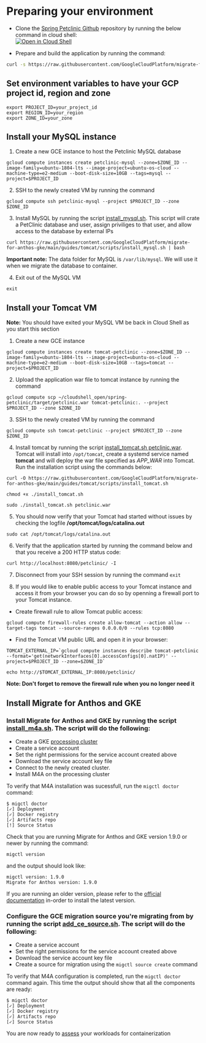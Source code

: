 # Preparing your environment

* Clone the [Spring Petclinic Github](https://github.com/spring-projects/spring-petclinic) repository by running the below command in cloud shell:  
[![Open in Cloud Shell](https://gstatic.com/cloudssh/images/open-btn.svg)](https://ssh.cloud.google.com/cloudshell/editor?cloudshell_git_repo=https%3A%2F%2Fgithub.com%2Fspring-projects%2Fspring-petclinic.git)

* Prepare and build the application by running the command:
``` sh
curl -s https://raw.githubusercontent.com/GoogleCloudPlatform/migrate-for-anthos-gke/main/guides/tomcat/scripts/prepare_and_build_petclinic.sh | bash
```

## Set environment variables to have your GCP project id, region and zone 
```
export PROJECT_ID=your_project_id
export REGION_ID=your_region
export ZONE_ID=your_zone
```

## Install your MySQL instance
1. Create a new GCE instance to host the Petclinic MySQL database
```
gcloud compute instances create petclinic-mysql --zone=$ZONE_ID --image-family=ubuntu-1804-lts --image-project=ubuntu-os-cloud --machine-type=e2-medium --boot-disk-size=10GB --tags=mysql --project=$PROJECT_ID
```

2. SSH to the newly created VM by running the command  
```
gcloud compute ssh petclinic-mysql --project $PROJECT_ID --zone $ZONE_ID
```

3. Install MySQL by running the script [install_mysql.sh](../scripts/install_mysql.sh). This script will crate a PetClinic database and user, assign priviliges to that user, and allow access to the database by external IPs
```
curl https://raw.githubusercontent.com/GoogleCloudPlatform/migrate-for-anthos-gke/main/guides/tomcat/scripts/install_mysql.sh | bash
```
**Important note:** The data folder for MySQL is `/var/lib/mysql`. We will use it when we migrate the database to container.

4. Exit out of the MySQL VM
```
exit
```

## Install your Tomcat VM

**Note:** You should have exited your MySQL VM be back in Cloud Shell as you start this section

1. Create a new GCE instance  
```
gcloud compute instances create tomcat-petclinic --zone=$ZONE_ID --image-family=ubuntu-1804-lts --image-project=ubuntu-os-cloud --machine-type=e2-medium --boot-disk-size=10GB --tags=tomcat --project=$PROJECT_ID
```

2. Upload the application war file to tomcat instance by running the command  
```
gcloud compute scp ~/cloudshell_open/spring-petclinic/target/petclinic.war tomcat-petclinic:. --project $PROJECT_ID --zone $ZONE_ID
```

3. SSH to the newly created VM by running the command  
```
gcloud compute ssh tomcat-petclinic --project $PROJECT_ID --zone $ZONE_ID
```

4. Install tomcat by running the script [install_tomcat.sh petclinic.war](../scripts/install_tomcat.sh). Tomcat will install into `/opt/tomcat`, create a systemd service named **tomcat** and will deploy the war file specified as *APP_WAR* into Tomcat. Run the installation script using the commands below:  
```
curl -O https://raw.githubusercontent.com/GoogleCloudPlatform/migrate-for-anthos-gke/main/guides/tomcat/scripts/install_tomcat.sh

chmod +x ./install_tomcat.sh

sudo ./install_tomcat.sh petclinic.war
```

5. You should now verify that your Tomcat had started without issues by checking the logfile **/opt/tomcat/logs/catalina.out**
```
sudo cat /opt/tomcat/logs/catalina.out
```

6. Verify that the application started by running the command below and that you receive a 200 HTTP status code:  
```
curl http://localhost:8080/petclinic/ -I
```

7. Disconnect from your SSH session by running the command `exit`

8. If you would like to enable public access to your Tomcat instance and access it from your browser you can do so by openning a firewall port to your Tomcat instance.  

* Create firewall rule to allow Tomcat public access:
```
gcloud compute firewall-rules create allow-tomcat --action allow --target-tags tomcat --source-ranges 0.0.0.0/0 --rules tcp:8080
```

* Find the Tomcat VM public URL and open it in your browser:
```
TOMCAT_EXTERNAL_IP=`gcloud compute instances describe tomcat-petclinic   --format='get(networkInterfaces[0].accessConfigs[0].natIP)' --project=$PROJECT_ID --zone=$ZONE_ID`

echo http://$TOMCAT_EXTERNAL_IP:8080/petclinic/
```
**Note: Don't forget to remove the firewall rule when you no longer need it**

## Install Migrate for Anthos and GKE
### Install Migrate for Anthos and GKE by running the script [install_m4a.sh](../../../scripts/install_m4a.sh). The script will do the following:  
* Create a GKE [processing cluster](https://cloud.google.com/migrate/anthos/docs/configuring-a-cluster)
* Create a service account
* Set the right permissions for the service account created above
* Download the service account key file
* Connect to the newly created cluster.
* Install M4A on the processing cluster

To verify that M4A installation was sucessfull, run the `migctl doctor` command:
```
$ migctl doctor
[✓] Deployment
[✓] Docker registry
[✓] Artifacts repo
[!] Source Status
```

Check that you are running Migrate for Anthos and GKE version 1.9.0 or newer by running the command:
```
migctl version
```
and the output should look like:
```
migctl version: 1.9.0
Migrate for Anthos version: 1.9.0
```
If you are running an older version, please refer to the [official documentation](https://cloud.google.com/migrate/anthos/docs/installing-migrate-components) in-order to install the latest version.

### Configure the GCE migration source you're migrating from by running the script [add_ce_source.sh](../../../scripts/add_ce_source.sh). The script will do the following:
* Create a service account
* Set the right permissions for the service account created above
* Download the service account key file
* Create a source for migration using the `migctl source create` command

To verify that M4A configuration is completed, run the `migctl doctor` command again. This time the output should show that all the components are ready:
```
$ migctl doctor
[✓] Deployment
[✓] Docker registry
[✓] Artifacts repo
[✓] Source Status
```

You are now ready to [assess](../2-assess/README.md) your workloads for containerization